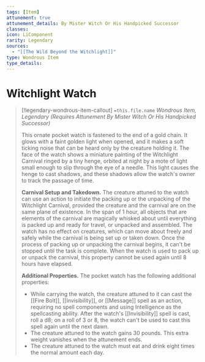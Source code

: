 ```yaml
---
tags: [Item]
attunement: true
attunement_details: By Mister Witch Or His Handpicked Successor
classes: 
icon: LiComponent
rarity: Legendary
sources:
  - "[[The Wild Beyond the Witchlight]]"
type: Wondrous Item
type_details: 
---
```

# Witchlight Watch
>[!legendary-wondrous-item-callout] `=this.file.name`
>*Wondrous Item, Legendary (Requires Attunement By Mister Witch Or His Handpicked Successor)*
>
>This ornate pocket watch is fastened to the end of a gold chain. It glows with a faint golden light when opened, and it makes a soft ticking noise that can be heard only by the creature holding it. The face of the watch shows a miniature painting of the Witchlight Carnival ringed by a tiny henge, orbited at night by a mote of light small enough to slip through the eye of a needle. This light causes the henge to cast shadows, and these shadows allow the watch's owner to track the passage of time.
>
>**Carnival Setup and Takedown.** The creature attuned to the watch can use an action to initiate the packing up or the unpacking of the Witchlight Carnival, provided the creature and the carnival are on the same plane of existence. In the span of 1 hour, all objects that are elements of the carnival are magically whisked about until everything is packed up and ready for travel, or unpacked and assembled. The watch has no effect on creatures, which can move about freely and safely while the carnival is being set up or taken down. Once the process of packing up or unpacking the carnival begins, it can't be stopped until the task is complete. When the watch is used to pack up or unpack the carnival, this property cannot be used again until 8 hours have elapsed.
>
>**Additional Properties.** The pocket watch has the following additional properties:
>
>* While carrying the watch, the creature attuned to it can cast the [[Fire Bolt]], [[Invisibility]], or [[Message]] spell as an action, requiring no spell components and using Intelligence as the spellcasting ability. After the watch's [[Invisibility]] spell is cast, roll a d8; on a roll of 3 or 8, the watch can't be used to cast this spell again until the next dawn.
>* The creature attuned to the watch gains 30 pounds. This extra weight vanishes when the attunement ends.
>* The creature attuned to the watch must eat and drink eight times the normal amount each day.
>
>

